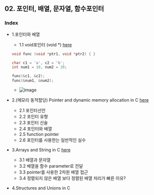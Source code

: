 ## 02. 포인터, 배열, 문자열, 함수포인터
### Index
* 1.포인터와 배열
  * 1.1 void포인터 (void *) [here](https://github.com/csbyun-data/C-Programming/blob/main/chap02/void_pointer1.c)
  ```c
  void func (void *ptr1, void *ptr2) { }

  char c1 = 'a', c2 = 'b';
  int num1 = 10, num2 = 20;

  func(&c1, &c2);
  func(&num1, &num2);
  ```
  *  ![image](https://github.com/user-attachments/assets/2df0edbc-d358-4dca-bd7b-72b503d5279d)
* 2.(메모리 동적할당) Pointer and dynamic memory allocation in C [here](https://github.com/csbyun-data/C-Programming/blob/main/chap02/Pointer_and_Dynamic_Allocation/README.md)
  * 2.1 포인터선언
  * 2.2 포인터 유형
  * 2.3 포인터 산술
  * 2.4 포인터와 배열
  * 2.5 function pointer
  * 2.6 포인터를 사용한는 일반적인 실수
    
* 3.Arrays and String in C [here](https://github.com/csbyun-data/C-Programming/blob/main/chap02/Arrays_and_Strings_in_C/README.md)
  * 3.1 배열과 문자열
  * 3.2 배열을 함수 parameter로 전달
  * 3.3 pointer를 사용한 2차원 배열 접근
  * 3.4 정렬되지 않은 배열 보다 정렬된 배열 처리가 빠른 이유?
    
* 4.Structures and Unions in C
